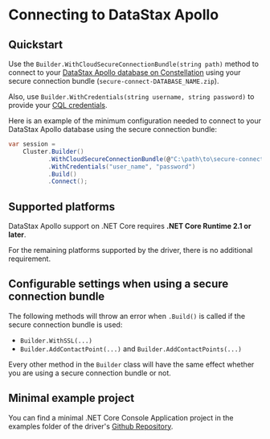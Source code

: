# Connecting to DataStax Apollo

## Quickstart

Use the `Builder.WithCloudSecureConnectionBundle(string path)` method to connect to your [DataStax Apollo database on Constellation] using your secure connection bundle (`secure-connect-DATABASE_NAME.zip`).

Also, use `Builder.WithCredentials(string username, string password)` to provide your [CQL credentials].

Here is an example of the minimum configuration needed to connect to your DataStax Apollo database using the secure connection bundle:

```csharp
var session = 
    Cluster.Builder()
           .WithCloudSecureConnectionBundle(@"C:\path\to\secure-connect-DATABASE_NAME.zip")
           .WithCredentials("user_name", "password")
           .Build()
           .Connect();
```

## Supported platforms

DataStax Apollo support on .NET Core requires **.NET Core Runtime 2.1 or later**.

For the remaining platforms supported by the driver, there is no additional requirement.

## Configurable settings when using a secure connection bundle

The following methods will throw an error when `.Build()` is called if the secure connection bundle is used:

- `Builder.WithSSL(...)`
- `Builder.AddContactPoint(...)` and `Builder.AddContactPoints(...)`

Every other method in the `Builder` class will have the same effect whether you are using a secure connection bundle or not.

## Minimal example project

You can find a minimal .NET Core Console Application project in the examples folder of the driver's [Github Repository].

[DataStax Apollo database on Constellation]: https://www.datastax.com/constellation
[CQL credentials]: http://cassandra.apache.org/doc/latest/cql/security.html#cql-roles
[Github Repository]: https://github.com/datastax/csharp-driver/tree/master/examples/SecureConnectionBundle/MinimalExample

